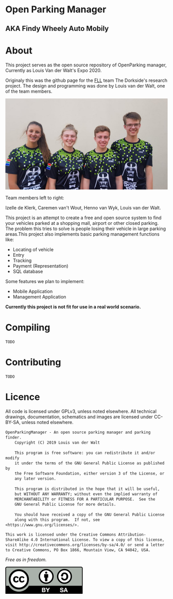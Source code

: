 # Open Parking Manager
## AKA Findy Wheely Auto Mobily
# About

This project serves as the open source repository of OpenParking manager, Currently as Louis Van der Walt's Expo 2020.

Originaly this was the github page for the [FLL](http://www.firstlegoleague.org/) team The Dorkside's research project. The design and programming was done by Louis van der Walt, one of the team members.

![](images/group_photo.jpg)

Team members left to right:

Izelle de Klerk, Caremen van't Wout, Henno van Wyk, Louis van der Walt.

This project is an attempt to create a free and open source system to find your vehicles parked at a shopping mall, airport or other closed parking. The problem this tries to solve is people losing their vehicle in large parking areas.This project also implements basic parking management functions like:
- Locating of vehicle
- Entry
- Tracking
- Payment (Representation)
- SQL database

Some features we plan to implement:
- Mobile Application
- Management Application

**Currently this project is not fit for use in a real world scenario.**

# Compiling
    TODO

# Contributing
    TODO

# Licence

All code is licensed under GPLv3, unless noted elsewhere. All technical drawings, documentation, schematics and images are licensed under CC-BY-SA, unless noted elsewhere.

```
OpenParkingManager - An open source parking manager and parking finder.
    Copyright (C) 2019 Louis van der Walt

    This program is free software: you can redistribute it and/or modify
    it under the terms of the GNU General Public License as published by
    the Free Software Foundation, either version 3 of the License, or 
    any later version.

    This program is distributed in the hope that it will be useful,
    but WITHOUT ANY WARRANTY; without even the implied warranty of
    MERCHANTABILITY or FITNESS FOR A PARTICULAR PURPOSE.  See the
    GNU General Public License for more details.

    You should have received a copy of the GNU General Public License
    along with this program.  If not, see <https://www.gnu.org/licenses/>.
```
```
This work is licensed under the Creative Commons Attribution-ShareAlike 4.0 International License. To view a copy of this license, visit http://creativecommons.org/licenses/by-sa/4.0/ or send a letter to Creative Commons, PO Box 1866, Mountain View, CA 94042, USA.
```
_Free as in freedom._

![](images/by-sa.svg)
